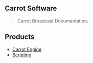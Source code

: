 ## Carrot Software

> Carrot Broadcast Documentation.

## Products

- [Carrot Engine](https://carrotsoftware.github.io/docs/)
- [Scripting](https://carrotsoftware.github.io/scripting/)